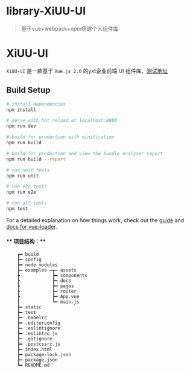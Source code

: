# library-XiUU-UI

> 基于vue+webpack+npm搭建个人组件库

# XiUU-UI

`XiUU-UI` 是一款基于 `Vue.js 2.0` 的yxt企业前端 UI 组件库，[测试地址](https://xiooloo.github.io/)

## Build Setup

``` bash
# install dependencies
npm install

# serve with hot reload at localhost:8080
npm run dev

# build for production with minification
npm run build

# build for production and view the bundle analyzer report
npm run build --report

# run unit tests
npm run unit

# run e2e tests
npm run e2e

# run all tests
npm test
```

For a detailed explanation on how things work, check out the [guide](http://vuejs-templates.github.io/webpack/) and [docs for vue-loader](http://vuejs.github.io/vue-loader).

####  ** 项目结构：**
```
    ┏━ build
    ┣━ config
    ┣━ node_modules
    ┣━ examples ━┳━ assets
    ┣            ┣━ components
    ┣            ┣━ docs
    ┣            ┣━ pages
    ┣            ┣━ router
    ┣            ┣━ App.vue
    ┃            ┗━ main.js
    ┣━ static 
    ┣━ test
    ┣━ .babelrc
    ┣━ .editorconfig
    ┣━ .eslintignore
    ┣━ .eslintrc.js
    ┣━ .gitignore
    ┣━ .postcssrc.js
    ┣━ index.html
    ┣━ package-lock.json
    ┣━ package.json
    ┗━ README.md
```